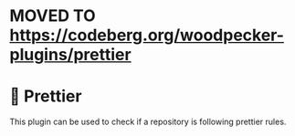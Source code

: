 # MOVED TO https://codeberg.org/woodpecker-plugins/prettier

# :lipstick: Prettier

This plugin can be used to check if a repository is following prettier rules.
